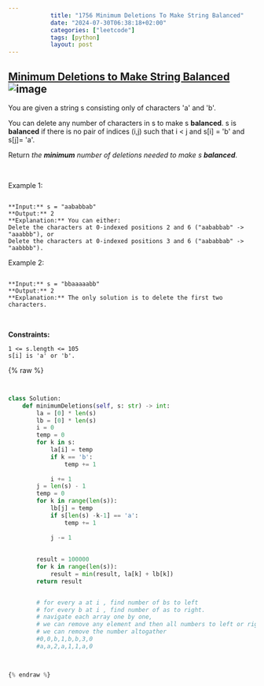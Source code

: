 ```yaml
---
            title: "1756 Minimum Deletions To Make String Balanced"
            date: "2024-07-30T06:38:18+02:00"
            categories: ["leetcode"]
            tags: [python]
            layout: post
---
```

            
## [Minimum Deletions to Make String Balanced](https://leetcode.com/problems/minimum-deletions-to-make-string-balanced) ![image](https://img.shields.io/badge/Difficulty-Medium-orange)

You are given a string s consisting only of characters 'a' and 'b'​​​​.

You can delete any number of characters in s to make s **balanced**. s is **balanced** if there is no pair of indices (i,j) such that i < j and s[i] = 'b' and s[j]= 'a'.

Return *the **minimum** number of deletions needed to make *s* **balanced***.

 

Example 1:

```

**Input:** s = "aababbab"
**Output:** 2
**Explanation:** You can either:
Delete the characters at 0-indexed positions 2 and 6 ("aababbab" -> "aaabbb"), or
Delete the characters at 0-indexed positions 3 and 6 ("aababbab" -> "aabbbb").

```

Example 2:

```

**Input:** s = "bbaaaaabb"
**Output:** 2
**Explanation:** The only solution is to delete the first two characters.

```

 

**Constraints:**

	1 <= s.length <= 105
	s[i] is 'a' or 'b'​​.

{% raw %}


````python


class Solution:
    def minimumDeletions(self, s: str) -> int:
        la = [0] * len(s)
        lb = [0] * len(s)
        i = 0
        temp = 0
        for k in s:
            la[i] = temp
            if k == 'b':
                temp += 1
            
            i += 1
        j = len(s) - 1
        temp = 0
        for k in range(len(s)):
            lb[j] = temp
            if s[len(s) -k-1] == 'a':
                temp += 1
            
            j -= 1
        
        
        result = 100000
        for k in range(len(s)):
            result = min(result, la[k] + lb[k])
        return result


        # for every a at i , find number of bs to left
        # for every b at i , find number of as to right. 
        # navigate each array one by one, 
        # we can remove any element and then all numbers to left or right reduce by 1,
        # we can remove the number altogather
        #0,0,b,1,b,b,3,0
        #a,a,2,a,1,1,a,0
        


{% endraw %}
